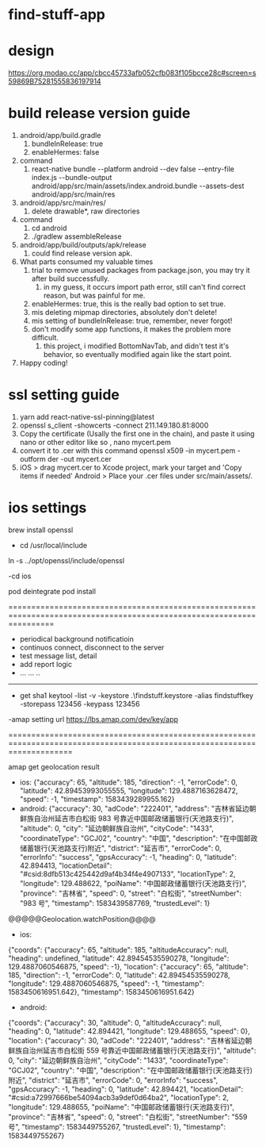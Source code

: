 # find-stuff-app

# design

https://org.modao.cc/app/cbcc45733afb052cfb083f105bcce28c#screen=s59869B75281555836197914

# build release version guide

1. android/app/build.gradle
   1. bundleInRelease: true
   2. enableHermes: false
2. command
   1. react-native bundle --platform android --dev false --entry-file index.js --bundle-output android/app/src/main/assets/index.android.bundle --assets-dest android/app/src/main/res
3. android/app/src/main/res/
   1. delete drawable\*, raw directories
4. command
   1. cd android
   2. ./gradlew assembleRelease
5. android/app/build/outputs/apk/release
   1. could find release version apk.
6. What parts consumed my valuable times
   1. trial to remove unused packages from package.json, you may try it after build successfully.
      1. in my guess, it occurs import path error, still can't find correct reason, but was painful for me.
   2. enableHermes: true, this is the really bad option to set true.
   3. mis deleting mipmap directories, absolutely don't delete!
   4. mis setting of bundleInRelease: true, remember, never forgot!
   5. don't modify some app functions, it makes the problem more difficult.
      1. this project, i modified BottomNavTab, and didn't test it's behavior, so eventually modified again like the start point.
7. Happy coding!

# ssl setting guide

1. yarn add react-native-ssl-pinning@latest
2. openssl s_client -showcerts -connect 211.149.180.81:8000
3. Copy the certificate (Usally the first one in the chain), and paste it using nano or other editor like so , nano mycert.pem
4. convert it to .cer with this command openssl x509 -in mycert.pem -outform der -out mycert.cer
5. iOS > drag mycert.cer to Xcode project, mark your target and 'Copy items if needed'
   Android > Place your .cer files under src/main/assets/.

# ios settings

brew install openssl

- cd /usr/local/include

ln -s ../opt/openssl/include/openssl

-cd ios

pod deintegrate
pod install

======================================================================================================================

- periodical background notificatioin
- continuos connect, disconnect to the server
- test message list, detail
- add report logic
- ... ... ..

---

- get sha1
  keytool -list -v -keystore .\findstuff.keystore -alias findstuffkey -storepass 123456 -keypass 123456

-amap setting url
https://lbs.amap.com/dev/key/app

==========================================================================================================================

amap get geolocation result

- ios: {"accuracy": 65, "altitude": 185, "direction": -1, "errorCode": 0, "latitude": 42.89453993055555, "longitude": 129.4887163628472, "speed": -1, "timestamp": 1583439289955.162}
- android: {"accuracy": 30, "adCode": "222401", "address": "吉林省延边朝鲜族自治州延吉市白松街 983 号靠近中国邮政储蓄银行(天池路支行)", "altitude": 0, "city": "延边朝鲜族自治州", "cityCode": "1433", "coordinateType": "GCJ02", "country": "中国", "description": "在中国邮政储蓄银行(天池路支行)附近", "district": "延吉市", "errorCode": 0, "errorInfo": "success", "gpsAccuracy": -1, "heading": 0, "latitude": 42.894413, "locationDetail": "#csid:8dfb513c425442d9af4b34f4e4907133", "locationType": 2, "longitude": 129.488622, "poiName": "中国邮政储蓄银行(天池路支行)", "province": "吉林省", "speed": 0, "street": "白松街", "streetNumber": "983 号", "timestamp": 1583439587769, "trustedLevel": 1}

@@@@@Geolocation.watchPosition@@@@

- ios:

{"coords": {"accuracy": 65, "altitude": 185, "altitudeAccuracy": null, "heading": undefined, "latitude": 42.89454535590278, "longitude": 129.4887060546875, "speed": -1}, "location": {"accuracy": 65, "altitude": 185, "direction": -1, "errorCode": 0, "latitude": 42.89454535590278, "longitude": 129.4887060546875, "speed": -1, "timestamp": 1583450616951.642}, "timestamp": 1583450616951.642}

- android:

{"coords": {"accuracy": 30, "altitude": 0, "altitudeAccuracy": null, "heading": 0, "latitude": 42.894421, "longitude": 129.488655, "speed": 0}, "location": {"accuracy": 30, "adCode": "222401", "address": "吉林省延边朝鲜族自治州延吉市白松街 559 号靠近中国邮政储蓄银行(天池路支行)", "altitude": 0, "city": "延边朝鲜族自治州", "cityCode": "1433", "coordinateType": "GCJ02", "country": "中国", "description": "在中国邮政储蓄银行(天池路支行)附近", "district": "延吉市", "errorCode": 0, "errorInfo": "success", "gpsAccuracy": -1, "heading": 0, "latitude": 42.894421, "locationDetail": "#csid:a72997666be54094acb3a9def0d64ba2", "locationType": 2, "longitude": 129.488655, "poiName": "中国邮政储蓄银行(天池路支行)", "province": "吉林省", "speed": 0, "street": "白松街", "streetNumber": "559 号", "timestamp": 1583449755267, "trustedLevel": 1}, "timestamp": 1583449755267}
